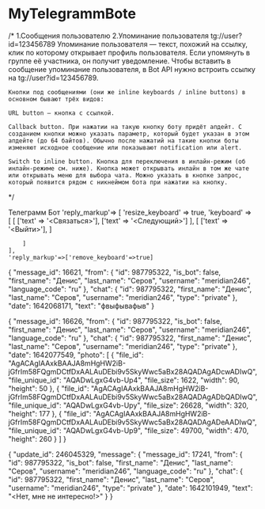 # MyTelegrammBote

/*
    1.Сообщения пользователю
    2.Упоминание пользователя tg://user?id=123456789
    Упоминание пользователя — текст, похожий на ссылку, клик по которому открывает профиль пользователя. 
    Если упомянуть в группе её участника, он получит уведомление.
    Чтобы вставить в сообщение упоминание пользователя, в Bot API нужно встроить ссылку на tg://user?id=123456789.

    Кнопки под сообщениями (они же inline keyboards / inline buttons) в основном бывают трёх видов:

    URL button — кнопка с ссылкой.
    
    Callback button. При нажатии на такую кнопку боту придёт апдейт. С созданием кнопки можно указать параметр, который будет указан в этом апдейте (до 64 байтов). Обычно после нажатий на такие кнопки боты изменяют исходное сообщение или показывают notification или alert.
    
    Switch to inline button. Кнопка для переключения в инлайн-режим (об инлайн-режиме см. ниже). Кнопка может открывать инлайн в том же чате или открывать меню для выбора чата. Можно указать в кнопке запрос, который появится рядом с никнеймом бота при нажатии на кнопку.
*/




Телеграмм Бот
    'reply_markup'=>
    [
        'resize_keyboard' => true, 
        'keyboard' =>   
        [
            [
                ['text' => '<Связаться>'],
                ['text' => '<Следующий>']
            ],
            [
                ['text' => '<Выйти>'],
            ]

        ]
    ],
    'reply_markup'=>['remove_keyboard'=>true]


{
  "message_id": 16621,
  "from": {
    "id": 987795322,
    "is_bot": false,
    "first_name": "Денис",
    "last_name": "Серов",
    "username": "meridian246",
    "language_code": "ru"
  },
  "chat": {
    "id": 987795322,
    "first_name": "Денис",
    "last_name": "Серов",
    "username": "meridian246",
    "type": "private"
  },
  "date": 1642068171,
  "text": "фвыфывафыв"
}

{
  "message_id": 16626,
  "from": {
    "id": 987795322,
    "is_bot": false,
    "first_name": "Денис",
    "last_name": "Серов",
    "username": "meridian246",
    "language_code": "ru"
  },
  "chat": {
    "id": 987795322,
    "first_name": "Денис",
    "last_name": "Серов",
    "username": "meridian246",
    "type": "private"
  },
  "date": 1642077549,
  "photo": [
    {
      "file_id": "AgACAgIAAxkBAAJA8mHgHW2iB-jGfrIm58FQgmDCtfDxAALAuDEbi9v5SkyWwc5aBx28AQADAgADcwADIwQ",
      "file_unique_id": "AQADwLgxG4vb-Up4",
      "file_size": 1622,
      "width": 90,
      "height": 50
    },
    {
      "file_id": "AgACAgIAAxkBAAJA8mHgHW2iB-jGfrIm58FQgmDCtfDxAALAuDEbi9v5SkyWwc5aBx28AQADAgADbQADIwQ",
      "file_unique_id": "AQADwLgxG4vb-Upy",
      "file_size": 26628,
      "width": 320,
      "height": 177
    },
    {
      "file_id": "AgACAgIAAxkBAAJA8mHgHW2iB-jGfrIm58FQgmDCtfDxAALAuDEbi9v5SkyWwc5aBx28AQADAgADeAADIwQ",
      "file_unique_id": "AQADwLgxG4vb-Up9",
      "file_size": 49700,
      "width": 470,
      "height": 260
    }
  ]
}


{
  "update_id": 246045329,
  "message": {
    "message_id": 17241,
    "from": {
      "id": 987795322,
      "is_bot": false,
      "first_name": "Денис",
      "last_name": "Серов",
      "username": "meridian246",
      "language_code": "ru"
    },
    "chat": {
      "id": 987795322,
      "first_name": "Денис",
      "last_name": "Серов",
      "username": "meridian246",
      "type": "private"
    },
    "date": 1642101949,
    "text": "<Нет, мне не интересно!>"
  }
}


